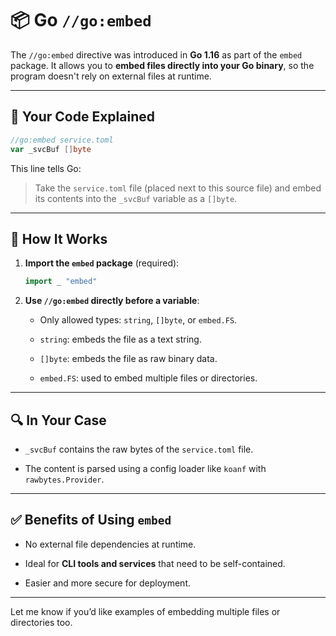 # 📦 Go `//go:embed` 

The `//go:embed` directive was introduced in **Go 1.16** as part of the `embed` package. It allows you to **embed files directly into your Go binary**, so the program doesn't rely on external files at runtime.

---

## 🧪 Your Code Explained

```go
//go:embed service.toml
var _svcBuf []byte
```

This line tells Go:

> Take the `service.toml` file (placed next to this source file) and embed its contents into the `_svcBuf` variable as a `[]byte`.

---

## 🧱 How It Works

1. **Import the `embed` package** (required):
    
    ```go
    import _ "embed"
    ```
    
2. **Use `//go:embed` directly before a variable**:
    
    - Only allowed types: `string`, `[]byte`, or `embed.FS`.
        
    - `string`: embeds the file as a text string.
        
    - `[]byte`: embeds the file as raw binary data.
        
    - `embed.FS`: used to embed multiple files or directories.
        

---

## 🔍 In Your Case

- `_svcBuf` contains the raw bytes of the `service.toml` file.
    
- The content is parsed using a config loader like `koanf` with `rawbytes.Provider`.
    

---

## ✅ Benefits of Using `embed`

- No external file dependencies at runtime.
    
- Ideal for **CLI tools and services** that need to be self-contained.
    
- Easier and more secure for deployment.
    

---

Let me know if you’d like examples of embedding multiple files or directories too.